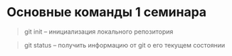 # Основные команды 1 семинара

> git init – инициализация локального репозитория

>git status – получить информацию от git о его текущем состоянии

